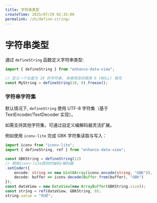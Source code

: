 ```yaml
---
title: 字符串类型
createTime: 2025/07/29 02:35:00
permalink: /zh/define-string/
---
```


# 字符串类型

通过 `defineString` 函数定义字符串类型:

```typescript
import { defineString } from "enhance-data-view";

// 定义一个长度为 10 的字符串, 未使用空间使用 0 (NULL) 填充
const MyString = defineString(10, 0).freeze();
```

### 字符串字符集

默认情况下, `defineString` 使用 UTF-8 字符集（基于 TextEncoder/TextDecoder 实现）。

如需支持其他字符集，可通过自定义编解码器灵活扩展。

例如使用 `iconv-lite` 完成 GBK 字符集读取与写入：

```typescript
import iconv from "iconv-lite";
import { defineString, ref } from "enhance-data-view";

const GBKString = defineString(12)
// 使用iconv-lite提供的编码/解码器
.setCoder({
    encode: string => new Uint8Array(iconv.encode(string, "GBK")),
    decode: buffer => iconv.decode(Buffer.from(buffer), "GBK")
});
const dataView = new DataView(new ArrayBuffer(GBKString.size));
const string = ref(dataView, GBKString, 0);
string.value = "你好";
```